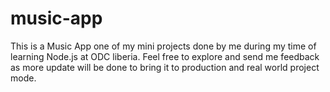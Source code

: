 # music-app
This is a Music App one of my mini projects done by me during my time of learning Node.js at ODC liberia.
Feel free to explore and send me feedback as more update will be done to bring it to production and real world project mode.
